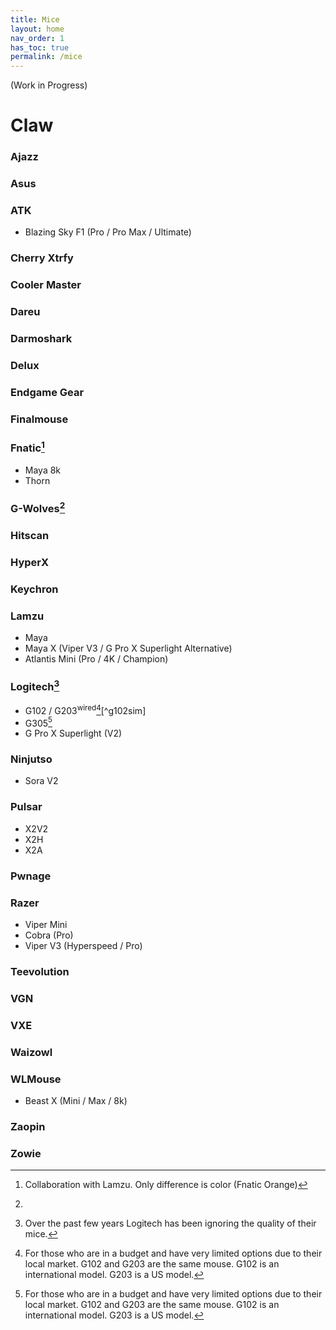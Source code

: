 ```yaml
---
title: Mice
layout: home
nav_order: 1
has_toc: true
permalink: /mice
---
```


(Work in Progress)

# Claw

### Ajazz

### Asus

### ATK

* Blazing Sky F1 (Pro / Pro Max / Ultimate)

### Cherry Xtrfy

### Cooler Master 

### Dareu

### Darmoshark

### Delux

### Endgame Gear

### Finalmouse

### Fnatic[^fntc]
* Maya 8k
* Thorn

[^fntc]: Collaboration with Lamzu. Only difference is color (Fnatic Orange)

### G-Wolves[^gwqc]

[^gwqc]: 

### Hitscan

### HyperX 

### Keychron 

### Lamzu
* Maya
* Maya X (Viper V3 / G Pro X Superlight Alternative)
* Atlantis Mini (Pro / 4K / Champion)

### Logitech[^loginote]
* G102 / G203<sup>wired</sup>[^lgtchbudget][^g102sim]
* G305[^lgtchbudget]
* G Pro X Superlight (V2)
  
[^loginote]: Over the past few years Logitech has been ignoring the quality of their mice. 
[^lgtchbudget]: For those who are in a budget and have very limited options due to their local market.
    G102 and G203 are the same mouse.
    G102 is an international model.
    G203 is a US model.

### Ninjutso
* Sora V2

### Pulsar
* X2V2
* X2H
* X2A

### Pwnage

### Razer
* Viper Mini
* Cobra (Pro)
* Viper V3 (Hyperspeed / Pro)

### Teevolution

### VGN

### VXE

### Waizowl

### WLMouse
* Beast X (Mini / Max / 8k)

### Zaopin

### Zowie
